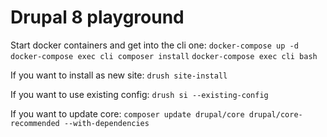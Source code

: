 # Drupal 8 playground

Start docker containers and get into the cli one:
`docker-compose up -d`
`docker-compose exec cli composer install`
`docker-compose exec cli bash`

If you want to install as new site:
`drush site-install`

If you want to use existing config:
`drush si --existing-config`

If you want to update core:
`composer update drupal/core drupal/core-recommended --with-dependencies`
